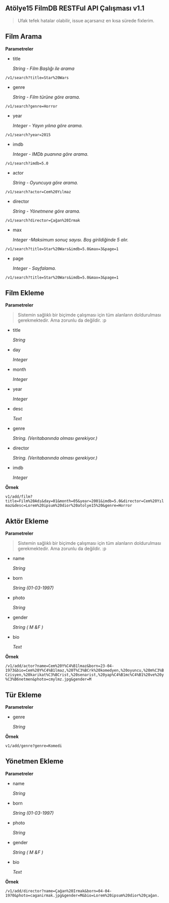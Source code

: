 ## Atölye15 FilmDB RESTFul API Çalışması v1.1 ##

> Ufak tefek hatalar olabilir, issue açarsanız en kısa sürede fixlerim. 

## Film Arama


**Parametreler**

 - title
 
	*String - Film Başlığı ile arama*

`/v1/search?title=Star%20Wars`

 - genre
 
	*String - Film türüne göre arama.*

`/v1/search?genre=Horror`

 - year
 
	*Integer - Yayın yılına göre arama.*

`/v1/search?year=2015`

 - imdb
 
	*Integer - IMDb puanına göre arama.*

`/v1/search?imdb=5.0`

 - actor
 
	*String - Oyuncuya göre arama.*

`/v1/search?actor=Cem%20Yılmaz`

 - director
 
	*String - Yönetmene göre arama.*

`/v1/search?director=Çağan%20Irmak`

 - max
 
	*Integer -Maksimum sonuç sayısı. Boş girildiğinde 5 alır.*

`/v1/search?title=Star%20Wars&imdb=5.0&max=3&page=1`

 - page
 
	*Integer - Sayfalama.*

`/v1/search?title=Star%20Wars&imdb=5.0&max=3&page=1`


 ## Film Ekleme
 

**Parametreler**

> Sistemin sağlıklı bir biçimde çalışması için tüm alanların doldurulması gerekmektedir. Ama zorunlu da değildir. :p

 - title

	*String*
 
 - day
 
	*Integer*

 - month
 
	*Integer*

 - year
 
	*Integer*

 - desc
 
	*Text*

 - genre
 
	*String. (Veritabanında olması gerekiyor.)*

 - director
 
	*String. (Veritabanında olması gerekiyor.)*

 - imdb
 
	*Integer*

**Örnek**

`v1/add/film?title=Film%20Adı&day=01&month=05&year=2001&imdb=5.0&director=Cem%20Yılmaz&desc=Lorem%20ipsum%20dior%20atolye15%20&genre=Horror`

## Aktör Ekleme 


**Parametreler**

> Sistemin sağlıklı bir biçimde çalışması için tüm alanların doldurulması gerekmektedir. Ama zorunlu da değildir. :p

 - name
 
	*String*

 - born

	*String (01-03-1997)*
 
 - photo
 
	*String*

 - gender
 
	*String ( M &F )*

 - bio 
 
	*Text*
 
 **Örnek**

`/v1/add/actor?name=Cem%20Y%C4%B1lmaz&born=23-04-1973&bio=Cem%20Y%C4%B1lmaz,%20T%C3%BCrk%20komedyen,%20oyuncu,%20m%C3%BCzisyen,%20karikat%C3%BCrist,%20senarist,%20yap%C4%B1mc%C4%B1%20ve%20y%C3%B6netmen&photo=cmylmz.jpg&gender=M`

## Tür Ekleme 



**Parametreler**

 - genre
 
	*String*

**Örnek**

`v1/add/genre?genre=Komedi`

## Yönetmen Ekleme 



**Parametreler**

 - name
 
	*String*

 - born

	*String (01-03-1997)*
 
 - photo
 
	*String*

 - gender
 
	*String ( M &F )*

 - bio 
 
	*Text*
 
**Örnek**

`/v1/add/director?name=Çağan%20Irmak&born=04-04-1970&photo=caganirmak.jpg&gender=M&bio=Lorem%20ipsum%20dior%20çağan.`
